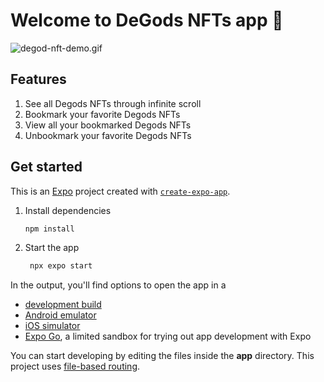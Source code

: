 # Welcome to DeGods NFTs app 👋

![degod-nft-demo.gif](degod-nft-demo.gif)

## Features
1. See all Degods NFTs through infinite scroll
2. Bookmark your favorite Degods NFTs
3. View all your bookmarked Degods NFTs
4. Unbookmark your favorite Degods NFTs


## Get started

This is an [Expo](https://expo.dev) project created with [`create-expo-app`](https://www.npmjs.com/package/create-expo-app).
1. Install dependencies

   ```bash
   npm install
   ```

2. Start the app

   ```bash
    npx expo start
   ```

In the output, you'll find options to open the app in a

- [development build](https://docs.expo.dev/develop/development-builds/introduction/)
- [Android emulator](https://docs.expo.dev/workflow/android-studio-emulator/)
- [iOS simulator](https://docs.expo.dev/workflow/ios-simulator/)
- [Expo Go](https://expo.dev/go), a limited sandbox for trying out app development with Expo

You can start developing by editing the files inside the **app** directory. This project uses [file-based routing](https://docs.expo.dev/router/introduction).

